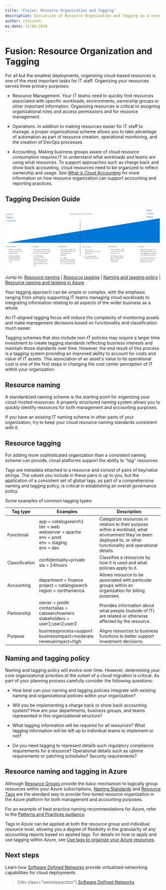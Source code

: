```yaml
---
title: "Fusion: Resource Organization and Tagging" 
description: Discussion of Resource Organization and Tagging as a core service in Azure migrations
author: rotycenh
ms.date: 11/02/2018
---
```

# Fusion: Resource Organization and Tagging

For all but the smallest deployments, organizing cloud-based resources is one of
the most important tasks for IT staff. Organizing your resources serves three
primary purposes:

-   Resource Management. Your IT teams need to quickly find resources associated
    with specific workloads, environments, ownership groups or other important
    information. Organizing resources is critical to assigning organizational
    roles and access permissions and for resource management.

-   Operations. In addition to making resources easier for IT staff to manage, a
    proper organizational scheme allows you to take advantage of automation as
    part of resource creation, operational monitoring, and the creation of
    DevOps processes.

-   Accounting. Making business groups aware of cloud resource consumption
    requires IT to understand what workloads and teams are using what resources.
    To support approaches such as charge back and show back accounting, cloud
    resources need to be organized to reflect ownership and usage. See [What is Cloud Accounting](../../business-strategy/cloud-accounting.md) for more information on how resource organization can support accounting and
    reporting practices.

## Tagging Decision Guide

![Plotting tagging options from least to most complex, aligned with jump links below](../../_images/discovery-guides/discovery-guide-tagging.png)

Jump to: [Resource naming](#resource-naming) | [Resource tagging](#resource-tagging) | [Naming and tagging policy](#naming-and-tagging-policy) | [Resource naming and tagging in Azure](#resource-tagging-in-azure)

Your tagging approach can be simple or complex, with the emphasis ranging from simply supporting IT teams managing cloud workloads to integrating information relating to all aspects of the wider business as a whole. 

An IT-aligned tagging focus will reduce the complexity of monitoring assets and make management decisions based on functionality and classification much easier.

Tagging schemes that also include non-IT policies may require a larger time investment to create tagging standards reflecting business interests and maintain those standards over time. However, the end result of this process is a tagging system providing an improved ability to account for costs and value of IT assets. This association of an asset's value to its operational cost is one of the first steps in changing the cost center perception of IT within your organization.

## Resource naming

A standardized naming scheme is the starting point for organizing your
cloud-hosted resources. A properly structured naming system allows you to
quickly identify resources for both management and accounting purposes.

If you have an existing IT naming scheme in other parts of your organization,
try to keep your cloud resource naming standards consistent with it.

## Resource tagging

For adding more sophisticated organization than a consistent naming scheme can
provide, cloud platforms support the ability to "tag" resources.

Tags are metadata attached to a resource and consist of pairs of key/value
strings. The values you include in these pairs is up to you, but the application
of a consistent set of global tags, as part of a comprehensive naming and
tagging policy, is critical in establishing an overall governance policy.

Some examples of common tagging types:

| Tag type              | Examples                                                           | Description                                                                                          |
|-----------------------|--------------------------------------------------------------------|------------------------------------------------------------------------------------------------------|
| Functional            | app = catalogsearch1 <br/>tier = web <br/>webserver = apache<br/>env = prod <br/>env = staging <br/>env = dev                 | Categorize resources in relation to their purpose within a workload, what environment they've been deployed to, or other functionality and operational details.                                   |
| Classification        | confidentiality=private<br/>sla = 24hours                                 | Classifies a resources by how it is used and what policies apply to it.                               |
| Accounting            | department = finance <br/>project = catalogsearch <br/>region = northamerica | Allows resource to be associated with particular groups within an organization for billing purposes. |
| Partnership           | owner = jsmith <br/>contactalias = catsearchowners<br/>stakeholders = user1;user2;user3<br/>                       | Provides information about what people (outside of IT) are related or otherwise affected by the resource .                      |
| Purpose               | businessprocess=support<br/>businessimpact=moderate<br/>revenueimpact=high   | Aligns resources to business functions to better support investment decisions.  |

## Naming and tagging policy

Naming and tagging policy will evolve over time. However, determining your core
organizational priorities at the outset of a cloud migration is critical. As
part of your planning process carefully consider the following questions:

-   How best can your naming and tagging policies integrate with existing naming
    and organizational policies within your organization?

-   Will you be implementing a charge back or show back accounting system? How
    are your departments, business groups, and teams represented in this
    organizational structure?

-   What tagging information will be required for all resources? What tagging
    information will be left up to individual teams to implement or not?

-   Do you need tagging to represent details such regulatory compliance
    requirements for a resource? Operational details such as uptime requirements
    or patching schedules? Security requirements?

## Resource naming and tagging in Azure

Although [Resource
Groups](https://docs.microsoft.com/en-us/azure/architecture/cloud-adoption/appendix/azure-scaffold#resource-groups)
provide the basic mechanism to logically group resources within your Azure
subscriptions, [Naming
Standards](https://docs.microsoft.com/en-us/azure/architecture/cloud-adoption/appendix/azure-scaffold#naming-standards)
and [Resource
Tags](https://docs.microsoft.com/en-us/azure/architecture/cloud-adoption/appendix/azure-scaffold#resource-tags)
are the standard way to provide fine-tuned resource organization in the Azure
platform for both management and accounting purposes.

For an example of best practice naming recommendations for Azure, refer to the
[Patterns and Practices
guidance](https://docs.microsoft.com/en-us/azure/architecture/best-practices/naming-conventions).

Tags in Azure can be applied at both the resource group and individual resource
level, allowing you a degree of flexibility in the granularity of any accounting
reports based on applied tags. For details on how to apply and use tagging
within Azure, see [Use tags to organize your Azure
resources](https://docs.microsoft.com/en-us/azure/azure-resource-manager/resource-group-using-tags?toc=/azure/billing/TOC.json).

## Next steps

Learn how [Software Defined Networks](../software-defined-networks/overview.md) provide virtualized networking capabilities for cloud deployments.

> [!div class="nextstepaction"]
> [Software Defined Networks](../software-defined-networks/overview.md)
